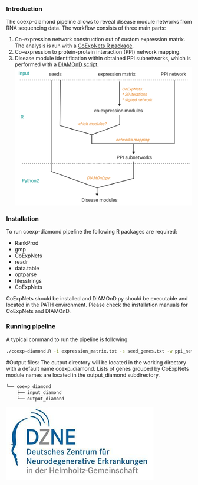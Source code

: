 ### Introduction
The coexp-diamond pipeline allows to reveal disease module networks from RNA sequencing data. The workflow consists of three main parts:
1.   Co-expression network construction out of custom expression matrix. The analysis is run with a [CoExpNets R package](https://github.com/juanbot/CoExpNets).
2.   Co-expression to protein-protein interaction (PPI) network mapping.
3.   Disease module identification within obtained PPI subnetworks, which is performed with a [DIAMOnD script](https://github.com/dinaghiassian/DIAMOnD). 
![Screenshot](coexp_diamond.jpeg)
### Installation
To run coexp-diamond pipeline the following R packages are required:
* RankProd
* gmp
* CoExpNets
* readr
* data.table
* optparse
* filesstrings
* CoExpNets

CoExpNets should be installed and DIAMOnD.py should be executable and located in the PATH environment. Please check the installation manuals for CoExpNets and DIAMOnD. 

### Running pipeline
A typical command to run the pipeline is following:

```bash
./coexp-diamond.R -i expression_matrix.txt -s seed_genes.txt -w ppi_network.txt
```
#Output files:
The output directory will be located in the working directory with a default name coexp_diamond. Lists of genes grouped by CoExpNets module names are located in the output_diamond subdirectory.
```bash
└── coexp_diamond
    ├── input_diamond
    └── output_diamond
```

[![DZNE](dzne-logo.jpeg)](http://www.dzne.de)
